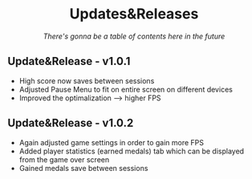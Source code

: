 <h1 align="center">
  Updates&Releases
</h1>

<p align="center">
  <i>There's gonna be a table of contents here in the future</i>
</p>

## Update&Release - v1.0.1
- High score now saves between sessions
- Adjusted Pause Menu to fit on entire screen on different devices
- Improved the optimalization --> higher FPS

## Update&Release - v1.0.2
- Again adjusted game settings in order to gain more FPS
- Added player statistics (earned medals) tab which can be displayed from the game over screen
- Gained medals save between sessions
